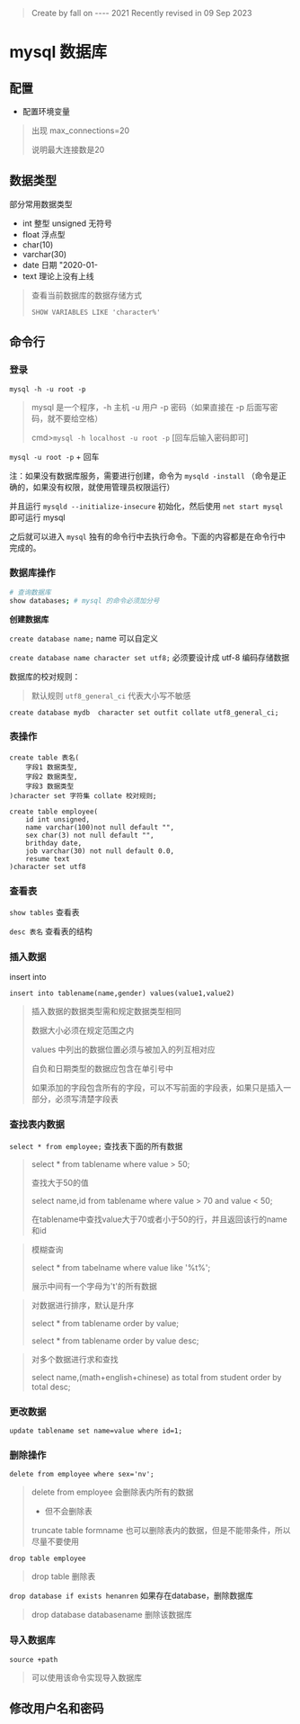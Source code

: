 > Create by fall on ---- 2021
> Recently revised in 09 Sep 2023

# mysql 数据库

## 配置

- 配置环境变量

> 出现 max_connections=20
>
> 说明最大连接数是20

## 数据类型

部分常用数据类型

- int 整型   unsigned 无符号
- float 浮点型  
- char(10)
- varchar(30)
- date   日期  "2020-01-
- text   理论上没有上线

> 查看当前数据库的数据存储方式
>
> `SHOW VARIABLES LIKE 'character%'`

## 命令行

### 登录

`mysql -h -u root -p`

> mysql 是一个程序，-h 主机 -u 用户 -p 密码（如果直接在 -p 后面写密码，就不要给空格）
>
> cmd>`mysql -h localhost -u root -p` [回车后输入密码即可]

`mysql -u root -p` + 回车

注：如果没有数据库服务，需要进行创建，命令为 `mysqld -install` （命令是正确的，如果没有权限，就使用管理员权限运行）

并且运行 `mysqld --initialize-insecure` 初始化，然后使用 `net start mysql` 即可运行 mysql

之后就可以进入 `mysql` 独有的命令行中去执行命令。下面的内容都是在命令行中完成的。

### 数据库操作

```bash
# 查询数据库
show databases; # mysql 的命令必须加分号
```

**创建数据库**

`create database name;`  name 可以自定义

`create database name character set utf8;`  必须要设计成 utf-8 编码存储数据

数据库的校对规则：

> 默认规则 `utf8_general_ci` 代表大小写不敏感

```mysql
create database mydb  character set outfit collate utf8_general_ci;
```

### 表操作

```mysql
create table 表名(
	字段1 数据类型,
    字段2 数据类型,
    字段3 数据类型
)character set 字符集 collate 校对规则;

create table employee(
	id int unsigned,
    name varchar(100)not null default "",
    sex char(3) not null default "",
    brithday date,
    job varchar(30) not null default 0.0,
    resume text
)character set utf8
```

### 查看表

`show tables` 查看表

`desc 表名` 查看表的结构 

### 插入数据

insert into 

```mysql
insert into tablename(name,gender) values(value1,value2)
```

> 插入数据的数据类型需和规定数据类型相同
>
> 数据大小必须在规定范围之内
>
> values 中列出的数据位置必须与被加入的列互相对应
>
> 自负和日期类型的数据应包含在单引号中
>
> 如果添加的字段包含所有的字段，可以不写前面的字段表，如果只是插入一部分，必须写清楚字段表 

### 查找表内数据

`select * from employee;` 查找表下面的所有数据

> select * from tablename where value > 50;
>
> 查找大于50的值
>
> select name,id from tablename where value > 70 and value < 50;
>
> 在tablename中查找value大于70或者小于50的行，并且返回该行的name和id

> 模糊查询
>
> select * from tabelname where value like '%t%';
>
> 展示中间有一个字母为't'的所有数据

> 对数据进行排序，默认是升序
>
> select * from tablename order by value;
>
> select * from tablename order by value desc;

> 对多个数据进行求和查找
>
> select name,(math+english+chinese) as total from student order by total desc;

### 更改数据

`update tablename set name=value where id=1;` 

### 删除操作

`delete from employee where sex='nv';`

> delete from employee 会删除表内所有的数据
>
> - 但不会删除表
>
> truncate table formname 也可以删除表内的数据，但是不能带条件，所以尽量不要使用

`drop table employee` 

> drop table 删除表

`drop database if exists henanren` 如果存在database，删除数据库

> drop database databasename 删除该数据库

### 导入数据库

`source +path`

> 可以使用该命令实现导入数据库

## 修改用户名和密码

